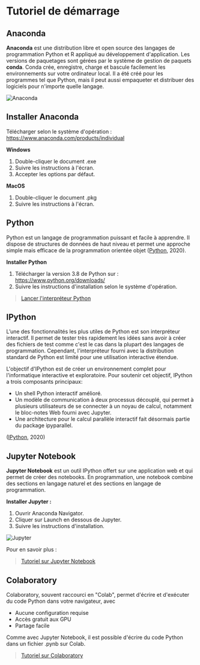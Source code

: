 # Tutoriel de démarrage

## Anaconda
**Anaconda** est une distribution libre et open source des langages de programmation Python et R appliqué au développement d'application. Les versions de paquetages sont gérées par le système de gestion de paquets **conda**. Conda crée, enregistre, charge et bascule facilement les environnements sur votre ordinateur local. Il a été créé pour les programmes tel que Python, mais il peut aussi empaqueter et distribuer des logiciels pour n'importe quelle langage.

![Anaconda](https://miro.medium.com/max/1600/1*_ozdDAB9qda1VuNGmw3CDA.png)

## Installer Anaconda

Télécharger selon le système d'opération : https://www.anaconda.com/products/individual

**Windows**
1. Double-cliquer le document .exe
2. Suivre les instructions à l'écran.
3. Accepter les options par défaut.

**MacOS**
1. Double-cliquer le document .pkg
2. Suivre les instructions à l'écran.

## Python
Python est un langage de programmation puissant et facile à apprendre. Il dispose de structures de données de haut niveau et permet une approche simple mais efficace de la programmation orientée objet ([Python](https://docs.python.org/fr/3/tutorial/), 2020).

**Installer Python**
1. Télécharger la version 3.8 de Python sur : https://www.python.org/downloads/
2. Suivre les instructions d'installation selon le système d'opération.

> [Lancer l'interpréteur Python](https://docs.python.org/fr/3/tutorial/interpreter.html#invoking-the-interpreter)

## IPython
L’une des fonctionnalités les plus utiles de Python est son interpréteur interactif. Il permet de tester très rapidement les idées sans avoir à créer des fichiers de test comme c'est le cas dans la plupart des langages de programmation. Cependant, l'interpréteur fourni avec la distribution standard de Python est limité pour une utilisation interactive étendue.

L'objectif d'IPython est de créer un environnement complet pour l'informatique interactive et exploratoire. Pour soutenir cet objectif, IPython a trois composants principaux:
* Un shell Python interactif amélioré.
* Un modèle de communication à deux processus découplé, qui permet à plusieurs utilisateurs de se connecter à un noyau de calcul, notamment le bloc-notes Web fourni avec Jupyter.
* Une architecture pour le calcul parallèle interactif fait désormais partie du package ipyparallel.

([IPython](https://ipython.readthedocs.io/en/stable/overview.html), 2020)

## Jupyter Notebook
**Jupyter Notebook** est un outil IPython offert sur une application web et qui permet de créer des notebooks. En programmation, une notebook combine des sections en langage naturel et des sections en langage de programmation.

**Installer Jupyter :** 
1. Ouvrir Anaconda Navigator.
2. Cliquer sur Launch en dessous de Jupyter.
3. Suivre les instructions d'installation.

![Jupyter](https://miro.medium.com/max/4000/1*CrzFvh-ha0mkhUrA3q786A.png)

Pour en savoir plus :
> [Tutoriel sur Jupyter Notebook](http://python.lecoinduprogrammeur.org/2017/05/07/jupyter-notebook-ecrivez-executer-documentez-et-publiez-votre-code-python/)

## Colaboratory
Colaboratory, souvent raccourci en "Colab", permet d'écrire et d'exécuter du code Python dans votre navigateur, avec 
- Aucune configuration requise
- Accès gratuit aux GPU
- Partage facile

Comme avec Jupyter Notebook, il est possible d'écrire du code Python dans un fichier .pynb sur Colab. 

> [Tutoriel sur Colaboratory](https://github.com/christinevaluc/faps/blob/master/colab-tutoriel.md)
